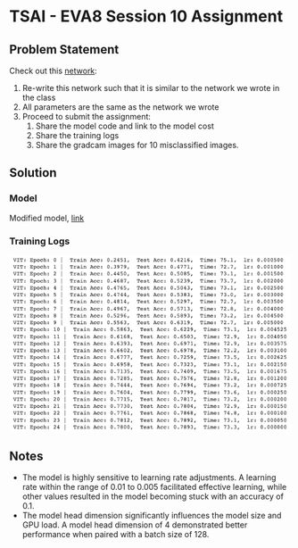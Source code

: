 # TSAI - EVA8 Session 10 Assignment

## Problem Statement

Check out this [network](https://github.com/kentaroy47/vision-transformers-cifar10/blob/main/models/vit.py):

1. Re-write this network such that it is similar to the network we wrote in the class  
2. All parameters are the same as the network we wrote  
3. Proceed to submit the assignment:  
    1. Share the model code and link to the model cost  
    2. Share the training logs  
    3. Share the gradcam images for 10 misclassified images. 


## Solution

### Model
Modified model, [link](https://github.com/sujitojha1/pytorch-eva8/blob/main/models/ViT_Conv.py) 

### Training Logs

![training logs](./images/training_logs.png)

## Notes
- The model is highly sensitive to learning rate adjustments. A learning rate within the range of 0.01 to 0.005 facilitated effective learning, while other values resulted in the model becoming stuck with an accuracy of 0.1.
- The model head dimension significantly influences the model size and GPU load. A model head dimension of 4 demonstrated better performance when paired with a batch size of 128.